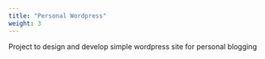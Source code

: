```yaml
---
title: "Personal Wordpress"
weight: 3
---
```


Project to design and develop simple wordpress site for personal blogging